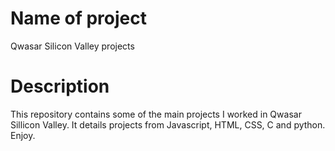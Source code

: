 # Name of project
Qwasar Silicon Valley projects
# Description
This repository contains some of the main projects I worked in Qwasar Sillicon Valley. 
It details projects from Javascript, HTML, CSS, C and python. 
Enjoy.
